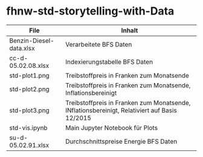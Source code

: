 # fhnw-std-storytelling-with-Data


| File               | Inhalt              |
|--------------------|---------------------|
| Benzin-Diesel-data.xlsx | Verarbeitete BFS Daten |
| cc-d-05.02.08.xlsx | Indexierungstabelle BFS Daten |
| std-plot1.png      | Treibstoffpreis in Franken zum Monatsende |
| std-plot2.png      | Treibstoffpreis in Franken zum Monatsende, Inflationsbereinigt|
| std-plot3.png      | Treibstoffpreis in Franken zum Monatsende, INflationsbereinigt, Relativiert auf Basis 12/2015 |
| std-vis.ipynb      | Main Jupyter Notebook für Plots |
| su-d-05.02.91.xlsx | Durchschnittspreise Energie BFS Daten |
